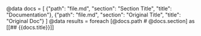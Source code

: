 @data docs = [
  {"path": "file.md", "section": "Section Title", "title": "Documentation"},
  {"path": "file.md", "section": "Original Title", "title": "Original Doc"}
]
@data results = foreach [@docs.path # @docs.section] as [[## {{docs.title}}]]